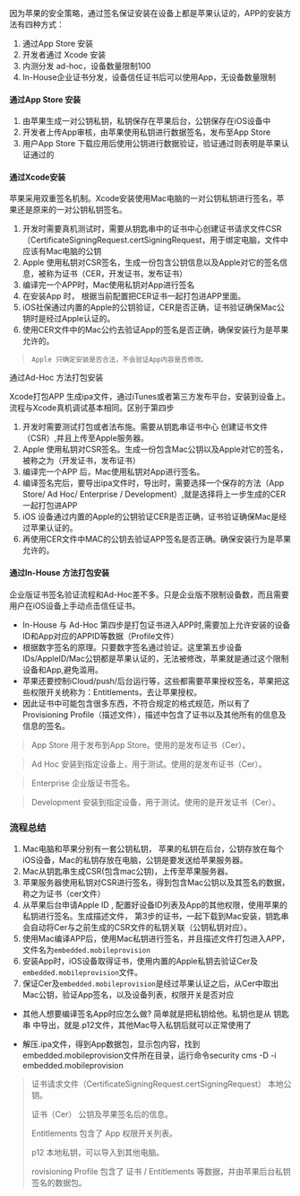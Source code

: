 因为苹果的安全策略，通过签名保证安装在设备上都是苹果认证的，APP的安装方法有四种方式：

1.  通过App Store 安装
2.  开发者通过 Xcode 安装
3.  内测分发 ad-hoc，设备数量限制100
4.  In-House企业证书分发，设备信任证书后可以使用App，无设备数量限制

#### 通过App Store 安装

1.  由苹果生成一对公钥私钥，私钥保存在苹果后台，公钥保存在iOS设备中
2.  开发者上传App审核，由苹果使用私钥进行数据签名，发布至App Store
3.  用户App Store 下载应用后使用公钥进行数据验证，验证通过则表明是苹果认证通过的

#### 通过Xcode安装

苹果采用双重签名机制。Xcode安装使用Mac电脑的一对公钥私钥进行签名，苹果还是原来的一对公钥私钥签名。

1. 开发时需要真机测试时，需要从钥匙串中的证书中心创建证书请求文件CSR（CertificateSigningRequest.certSigningRequest，用于绑定电脑，文件中应该有Mac电脑的公钥
2. Apple 使用私钥对CSR签名，生成一份包含公钥信息以及Apple对它的签名信息，被称为证书（CER，开发证书，发布证书）
3. 编译完一个APP时，Mac使用私钥对App进行签名
4. 在安装App 时， 根据当前配置把CER证书一起打包进APP里面。 
5. iOS社保通过内置的Apple的公钥验证，CER是否正确，证书验证确保Mac公钥时是经过Apple认证的。
6. 使用CER文件中的Mac公约去验证App的签名是否正确，确保安装行为是苹果允许的。

> `Apple 只确定安装是否合法，不会验证App内容是否修改。 `

通过Ad-Hoc 方法打包安装

Xcode打包APP 生成ipa文件，通过iTunes或者第三方发布平台，安装到设备上。流程与Xcode真机调试基本相同。区别于第四步

1. 开发时需要测试打包或者法布施。需要从钥匙串证书中心 创建证书文件（CSR）,并且上传至Apple服务器。
2. Apple 使用私钥对CSR签名。生成一份包含Mac公钥以及Apple对它的签名，被称之为（开发证书，发布证书）
3. 编译完一个APP 后，Mac使用私钥对App进行签名。
4. 编译签名完后，要导出ipa文件时，导出时，需要选择一个保存的方法（App Store/ Ad Hoc/ Enterprise / Development）,就是选择将上一步生成的CER一起打包进APP
5. iOS 设备通过内置的Apple的公钥验证CER是否正确，证书验证确保Mac是经过苹果认证的。
6. 再使用CER文件中MAC的公钥去验证APP签名是否正确。确保安装行为是苹果允许的。

#### 通过In-House 方法打包安装

企业版证书签名验证流程和Ad-Hoc差不多。只是企业版不限制设备数，而且需要用户在iOS设备上手动点击信任证书。

+ In-House 与 Ad-Hoc 第四步是打包证书进入APP时,需要加上允许安装的设备ID和App对应的APPID等数据（Profile文件）
+ 根据数字签名的原理。只要数字签名通过验证。这里第五步设备IDs/AppleID/Mac公钥都是苹果认证的，无法被修改，苹果就是通过这个限制设备和App,避免滥用。
+ 苹果还要控制iCloud/push/后台运行等，这些都需要苹果授权签名，苹果把这些权限开关统称为：Entitlements，去让苹果授权。
+ 因此证书中可能包含很多东西，不符合规定的格式规范，所以有了Provisioning Profile（描述文件），描述中包含了证书以及其他所有的信息及信息的签名。

> App Store	用于发布到App Store。使用的是发布证书（Cer）。

> Ad Hoc	安装到指定设备上，用于测试。使用的是发布证书（Cer）。

> Enterprise	企业版证书签名。

> Development	安装到指定设备，用于测试。使用的是开发证书（Cer）。


### 流程总结

1. Mac电脑和苹果分别有一套公钥私钥， 苹果的私钥在后台，公钥存放在每个iOS设备，Mac的私钥存放在电脑，公钥是要发送给苹果服务器。
2. Mac从钥匙串生成CSR(包含mac公钥)，上传至苹果服务器。
3. 苹果服务器使用私钥对CSR进行签名，得到包含Mac公钥以及其签名的数据，称之为证书（cer文件）
4. 从苹果后台申请Apple ID , 配置好设备ID列表及App的其他权限，使用苹果的私钥进行签名。生成描述文件， 第3步的证书，一起下载到Mac安装，钥匙串会自动将Cer与之前生成的CSR文件的私钥关联（公钥私钥对应）。
5. 使用Mac编译APP后，使用Mac私钥进行签名，并且描述文件打包进入APP，文件名为`embedded.mobileprovision`
6. 安装App时，iOS设备取得证书，使用内置的Apple私钥去验证Cer及`embedded.mobileprovision`文件。
7. 保证Cer及`embedded.mobileprovision`是经过苹果认证之后，从Cer中取出Mac公钥，验证App签名，以及设备列表，权限开关是否对应

+ 其他人想要编译签名App时应怎么做?
简单就是把私钥给他。私钥也是从 钥匙串 中导出，就是.p12文件，其他Mac导入私钥后就可以正常使用了

+ 解压.ipa文件，得到App数据包，显示包内容，找到embedded.mobileprovision文件所在目录，运行命令security cms -D -i embedded.mobileprovision

> 证书请求文件（CertificateSigningRequest.certSigningRequest）	本地公钥。
> 
> 证书（Cer）	公钥及苹果签名后的信息。
> 
> Entitlements	包含了 App 权限开关列表。
> 
> p12	本地私钥，可以导入到其他电脑。
> 
> rovisioning Profile	包含了 证书 / Entitlements 等数据，并由苹果后台私钥签名的数据包。


